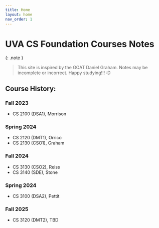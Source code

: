 ```yaml
---
title: Home
layout: home
nav_order: 1
---
```

# UVA CS Foundation Courses Notes

{: .note }
> This site is inspired by the GOAT Daniel Graham.
> Notes may be incomplete or incorrect.
> Happy studying!!! :D

## Course History:
### Fall 2023
- CS 2100 (DSA1), Morrison

### Spring 2024
- CS 2120 (DMT1), Orrico
- CS 2130 (CSO1), Graham

### Fall 2024
- CS 3130 (CSO2), Reiss
- CS 3140 (SDE), Stone

### Spring 2024
- CS 3100 (DSA2), Pettit

### Fall 2025
- CS 3120 (DMT2), TBD